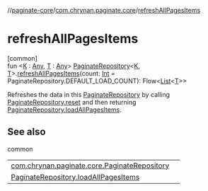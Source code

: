 //[paginate-core](../../index.md)/[com.chrynan.paginate.core](index.md)/[refreshAllPagesItems](refresh-all-pages-items.md)

# refreshAllPagesItems

[common]\
fun &lt;[K](refresh-all-pages-items.md) : [Any](https://kotlinlang.org/api/latest/jvm/stdlib/kotlin/-any/index.html), [T](refresh-all-pages-items.md) : [Any](https://kotlinlang.org/api/latest/jvm/stdlib/kotlin/-any/index.html)&gt; [PaginateRepository](-paginate-repository/index.md)&lt;[K](refresh-all-pages-items.md), [T](refresh-all-pages-items.md)&gt;.[refreshAllPagesItems](refresh-all-pages-items.md)(count: [Int](https://kotlinlang.org/api/latest/jvm/stdlib/kotlin/-int/index.html) = PaginateRepository.DEFAULT_LOAD_COUNT): Flow&lt;[List](https://kotlinlang.org/api/latest/jvm/stdlib/kotlin.collections/-list/index.html)&lt;[T](refresh-all-pages-items.md)&gt;&gt;

Refreshes the data in this [PaginateRepository](-paginate-repository/index.md) by calling [PaginateRepository.reset](-paginate-repository/reset.md) and then returning [PaginateRepository.loadAllPagesItems](load-all-pages-items.md).

## See also

common

| | |
|---|---|
| [com.chrynan.paginate.core.PaginateRepository](-paginate-repository/reset.md) |  |
| [PaginateRepository.loadAllPagesItems](load-all-pages-items.md) |  |
